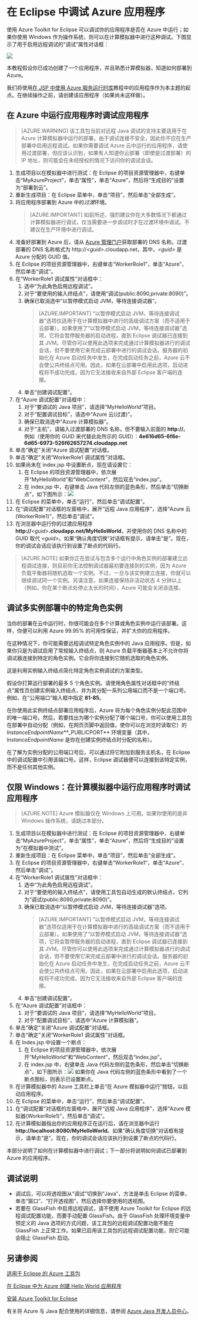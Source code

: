 <properties
    pageTitle="在 Eclipse 中调试 Azure 应用程序"
    description="了解如何使用 Azure Toolkit for Eclipse 调试 Azure 应用程序。"
    services=""
    documentationCenter="java"
    authors="rmcmurray"
    manager="wpickett"
    editor=""/>

<tags
    ms.service="multiple"
    ms.date="02/26/2016" 
    wacn.date="04/11/2016"/>

<!-- Legacy MSDN URL = https://msdn.microsoft.com/library/azure/hh690949.aspx -->

# 在 Eclipse 中调试 Azure 应用程序 #

使用 Azure Toolkit for Eclipse 可以调试你的应用程序是否在 Azure 中运行；如果你使用 Windows 作为操作系统，则可以在计算模拟器中进行这种调试。下图显示了用于启用远程调试的“调试”属性对话框：

![][ic719504]

本教程假设你已成功创建了一个应用程序，并且熟悉计算模拟器，知道如何部署到 Azure。

我们将使用[在 JSP 中使用 Azure 服务运行时库][]教程中的应用程序作为本主题的起点。在继续操作之前，请创建该应用程序（如果尚未这样做）。

## 在 Azure 中运行应用程序时调试应用程序 ##

>[AZURE.WARNING] 该工具包当前对远程 Java 调试的支持主要适用于在 Azure 计算模拟器中运行的部署。由于调试连接不安全，因此你不应在生产部署中启用远程调试。如果你需要调试 Azure 云中运行的应用程序，请使用过渡部署，但应该认识到，如果有人知道你云部署（即使是过渡部署）的 IP 地址，则可能会在未经授权的情况下访问你的调试会话。

1. 生成项目以在模拟器中进行测试：在 Eclipse 的项目资源管理器中，右键单击“MyAzureProject”，单击“属性”，单击“Azure”，然后将“生成目的”设置为“部署到云”。
1. 重新生成项目：在 Eclipse 菜单中，单击“项目”，然后单击“全部生成”。
1. 将应用程序部署到 Azure 中的*过渡*环境。
    >[AZURE.IMPORTANT] 如前所述，强烈建议你在大多数情况下都通过计算模拟器进行调试，仅当需要进一步调试时才在过渡环境中调试。不建议在生产环境中进行调试。
1. 准备好部署到 Azure 后，请从 [Azure 管理门户][]获取部署的 DNS 名称。过渡部署的 DNS 名称格式为 http://*&lt;guid&gt;*.cloudapp.net，其中，*&lt;guid&gt;* 是 Azure 分配的 GUID 值。
1. 在 Eclipse 的项目资源管理器中，右键单击“WorkerRole1”，单击“Azure”，然后单击“调试”。
1. 在“WorkerRole1 调试属性”对话框中：
    1. 选中“为此角色启用远程调试”。
    1. 对于“要使用的输入终结点”，请使用“调试(public:8090,private:8090)”。
    1. 确保已取消选中“以暂停模式启动 JVM，等待连接调试器”。
        >[AZURE.IMPORTANT] “以暂停模式启动 JVM，等待连接调试器”选项仅适用于在计算模拟器中进行的高级调试方案（而不适用于云部署）。如果使用了“以暂停模式启动 JVM，等待连接调试器”选项，它将会暂停服务器的启动进程，直到 Eclipse 调试器已连接到其 JVM。尽管你可以使用此选项来完成通过计算模拟器进行的调试会话，但不要使用它来完成云部署中进行的调试会话。服务器的初始化在 Azure 启动任务中发生，在完成启动任务之前，Azure 云不会使公共终结点可用。因此，如果在云部署中启用此选项，启动进程将不成功完成，因为它无法接收来自外部 Eclipse 客户端的连接。
    1. 单击“创建调试配置”。
1. 在“Azure 调试配置”对话框中：
    1. 对于“要调试的 Java 项目”，请选择“MyHelloWorld”项目。
    1. 对于“配置调试目标”，请选中“Azure 云(过渡)”。
    1. 确保已取消选中“Azure 计算模拟器”。
    1. 对于“主机”，请输入过渡部署的 DNS 名称，但不要输入前面的 **http://**。例如（使用你的 GUID 来代替此处所示的 GUID）：**4e616d65-6f6e-6d65-6973-526f62657274.cloudapp.net**
1. 单击“确定”关闭“Azure 调试配置”对话框。
1. 单击“确定”关闭“WorkerRole1 调试属性”对话框。
1. 如果尚未在 index.jsp 中设置断点，现在请设置它：
    1. 在 Eclipse 的项目资源管理器中，依次展开“MyHelloWorld”和“WebContent”，然后双击“index.jsp”。
    1. 在 index.jsp 中，右键单击 Java 代码左侧的蓝色条形，然后单击“切换断点”，如下图所示：![][ic551537]
1. 在 Eclipse 的菜单中，单击“运行”，然后单击“调试配置”。
1. 在“调试配置”对话框的左窗格中，展开“远程 Java 应用程序”，选择“Azure 云(WorkerRole1)”，然后单击“调试”。
1. 在浏览器中运行你的过渡应用程序 **http://***&lt;guid&gt;***.cloudapp.net/MyHelloWorld**，并使用你的 DNS 名称中的 GUID 取代 *&lt;guid&gt;*。如果“确认角度切换”对话框有提示，请单击“是”。现在，你的调试会话应该执行到设置了断点的代码行。

>[AZURE.NOTE] 如果你正在尝试与包含多个运行中角色实例的部署建立远程调试连接，则目前你无法控制调试器最初要连接到的实例，因为 Azure 负载平衡器将随机选取一个实例。不过，一旦与该实例建立连接，你就可以继续调试同一个实例。另请注意，如果连接保持非活动状态 4 分钟以上（例如，你在某个断点处停止太长的时间），Azure 可能会关闭该连接。

## 调试多实例部署中的特定角色实例 ##

当你的部署在云中运行时，你很可能会在多个计算或角色实例中运行该部署。这样，你便可以利用 Azure 99.95% 的可用性保证，并扩大你的应用程序。

在这种情况下，你可能需要远程调试特定角色实例中的 Java 应用程序。但是，如果你只是为调试启用了常规输入终结点，则 Azure 负载平衡器基本上不允许你将调试器连接到特定的角色实例。它会将你连接到它随机选取的角色实例。

这是利用实例输入终结点简化特定角色实例调试的方案类型。

假设你打算运行部署的最多 5 个角色实例。请使用角色属性对话框中的“终结点”属性页创建实例输入终结点，并为其分配一系列公用端口而不是一个端口号。例如，在“公用端口”输入框中指定 **81-85**。

在你使用此实例终结点部署应用程序后，Azure 将为每个角色实例分配此范围中的唯一端口号。然后，若要找出为哪个实例分配了哪个端口号，你可以使用工具包在部署中自动分配（例如，在网页页脚中返回值，使你可以在浏览时读取它）的 *InstanceEndpointName***\_PUBLICPORT** 环境变量（其中，*InstanceEndpointName* 是你在创建实例终结点时分配的名称）。

在了解为实例分配的公用端口号后，可以通过将它附加到服务主机名，在 Eclipse 中的调试配置中引用该端口号。这样，Eclipse 调试器便可以连接到该特定实例，而不是任何其他实例。

## 仅限 Windows：在计算模拟器中运行应用程序时调试应用程序 ##

>[AZURE.NOTE] Azure 模拟器仅在 Windows 上可用。如果你使用的是非 Windows 操作系统，请跳过本部分。

1. 生成项目以在模拟器中进行测试：在 Eclipse 的项目资源管理器中，右键单击“MyAzureProject”，单击“属性”，单击“Azure”，然后将“生成目的”设置为“在模拟器中测试”。
1. 重新生成项目：在 Eclipse 菜单中，单击“项目”，然后单击“全部生成”。
1. 在 Eclipse 的项目资源管理器中，右键单击“WorkerRole1”，单击“Azure”，然后单击“调试”。
1. 在“WorkerRole1 调试属性”对话框中：
    1. 选中“为此角色启用远程调试”。
    1. 对于“要使用的输入终结点”，请使用工具包自动生成的默认终结点，它列为“调试(public:8090,private:8090)”。
    1. 确保已取消选中“以暂停模式启动 JVM，等待连接调试器”选项。
        >[AZURE.IMPORTANT] “以暂停模式启动 JVM，等待连接调试器”选项仅适用于在计算模拟器中进行的高级调试方案（而不适用于云部署）。如果使用了“以暂停模式启动 JVM，等待连接调试器”选项，它将会暂停服务器的启动进程，直到 Eclipse 调试器已连接到其 JVM。尽管你可以使用此选项来完成通过计算模拟器进行的调试会话，但不要使用它来完成云部署中进行的调试会话。服务器的初始化在 Azure 启动任务中发生，在完成启动任务之前，Azure 云不会使公共终结点可用。因此，如果在云部署中启用此选项，启动进程将不成功完成，因为它无法接收来自外部 Eclipse 客户端的连接。
    1. 单击“创建调试配置”。
1. 在“Azure 调试配置”对话框中：
    1. 对于“要调试的 Java 项目”，请选择“MyHelloWorld”项目。
    1. 对于“配置调试目标”，请选中“Azure 计算模拟器”。
1. 单击“确定”关闭“Azure 调试配置”对话框。
1. 单击“确定”关闭“WorkerRole1 调试属性”对话框。
1. 在 Index.jsp 中设置一个断点：
    1. 在 Eclipse 的项目资源管理器中，依次展开“MyHelloWorld”和“WebContent”，然后双击“index.jsp”。
    1. 在 index.jsp 中，右键单击 Java 代码左侧的蓝色条形，然后单击“切换断点”，如下图所示：![][ic551537] 如果你在 Java 代码左侧的蓝色条形中看到了一个断点图标，则表示已设置断点。
1. 在计算模拟器中的 Azure 工具栏上单击“在 Azure 模拟器中运行”按钮，以启动应用程序。
1. 在 Eclipse 的菜单中，单击“运行”，然后单击“调试配置”。
1. 在“调试配置”对话框的左窗格中，展开“远程 Java 应用程序”，选择“Azure 模拟器(WorkerRole1)”，然后单击“调试”。
1. 在计算模拟器指出你的应用程序正在运行后，请在浏览器中运行 **http://localhost:8080/MyHelloWorld**。如果“确认角度切换”对话框有提示，请单击“是”。现在，你的调试会话应该执行到设置了断点的代码行。

本部分说明了如何在计算模拟器中进行调试；下一部分将说明如何调试已部署到 Azure 的应用程序。

## 调试说明 ##

* 调试后，可以将透视图从“调试”切换到“Java”，方法是单击 Eclipse 的菜单，单击“窗口”、“打开透视图”，然后选择你要使用的透视图。
* 若要在 GlassFish 中启用远程调试，请不使用 Azure Toolkit for Eclipse 的远程调试配置功能，而要手动配置 GlassFish。由于 GlassFish 处理环境变量中预定义的 Java 选项的方式问题，该工具包的远程调试配置功能不能在 GlassFish 上正常工作。如果已启用该工具包的远程调试配置功能，则它可能会阻止 GlassFish 启动。

## 另请参阅 ##

[适用于 Eclipse 的 Azure 工具包][]

[在 Eclipse 中为 Azure 创建 Hello World 应用程序][]

[安装 Azure Toolkit for Eclipse][]

有关将 Azure 与 Java 配合使用的详细信息，请参阅 [Azure Java 开发人员中心][]。

<!-- URL List -->

[Azure Java 开发人员中心]: /develop/java/
[Azure 管理门户]: http://manage.windowsazure.cn
[适用于 Eclipse 的 Azure 工具包]: /documentation/articles/azure-toolkit-for-eclipse/
[在 Eclipse 中为 Azure 创建 Hello World 应用程序]: /documentation/articles/azure-toolkit-for-eclipse-creating-a-hello-world-application/
[安装 Azure Toolkit for Eclipse]: /documentation/articles/azure-toolkit-for-eclipse-installation/
[在 JSP 中使用 Azure 服务运行时库]: /develop/java/

<!-- IMG List -->

[ic719504]: ./media/azure-toolkit-for-eclipse-debugging-azure-applications/ic719504.png
[ic551537]: ./media/azure-toolkit-for-eclipse-debugging-azure-applications/ic551537.png

<!---HONumber=Mooncake_0215_2016-->
